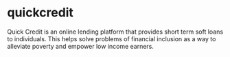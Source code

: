 # quickcredit

Quick Credit is an online lending platform that provides short term soft loans to individuals. This
helps solve problems of financial inclusion as a way to alleviate poverty and empower low
income earners.
